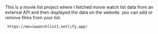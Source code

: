  This is a movie list project where I fetched movie watch list data from an external API and then displayed the data on the website. you can add or remove films from your list.                                                 
                   
     https://moviewatchlist1.netlify.app/     
 
